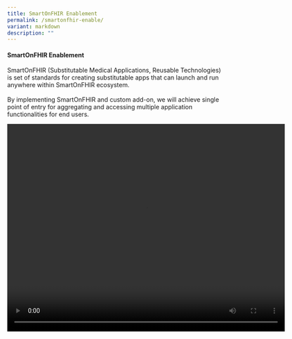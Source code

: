 ```yaml
---
title: SmartOnFHIR Enablement
permalink: /smartonfhir-enable/
variant: markdown
description: ""
---
```

<h4>SmartOnFHIR Enablement</h4>
<p>SmartOnFHIR (Substitutable Medical Applications, Reusable Technologies)
is set of standards for creating substitutable apps that can launch and
run anywhere within SmartOnFHIR ecosystem.
<br>
<br>By implementing SmartOnFHIR and custom add-on, we will achieve single
point of entry for aggregating and accessing multiple application functionalities
for end users.</p>
<p></p>

<video autoplay="" controls="" height="480" width="640"> <source type="video/mp4" src="https://github.com/HealthTechSG/InnovationSandbox/raw/main/SMARTonFHIR%20Final-edit02.mp4">
</video>


<p></p>